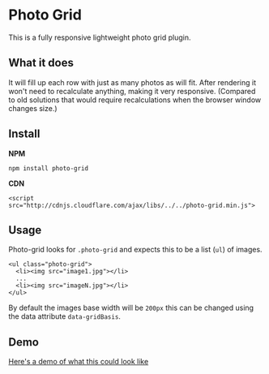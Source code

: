 # Photo Grid

This is a fully responsive lightweight photo grid plugin. 


## What it does

It will fill up each row with just as many photos as will fit. After rendering
it won't need to recalculate anything, making it very responsive. (Compared to
old solutions that would require recalculations when the browser window changes
size.)


## Install

__NPM__
```
npm install photo-grid
```


__CDN__
```
<script
src="http://cdnjs.cloudflare.com/ajax/libs/../../photo-grid.min.js">

```

## Usage

Photo-grid looks for `.photo-grid` and expects this to be a list (`ul`) of
images.

```
<ul class="photo-grid">
  <li><img src="image1.jpg"></li>
  ...
  <li><img src="imageN.jpg"></li>
</ul>
```

By default the images base width will be `200px` this can be changed using the
data attribute `data-gridBasis`.

## Demo

[Here's a demo of what this could look like](stenehall.github.io/photo-grid)
